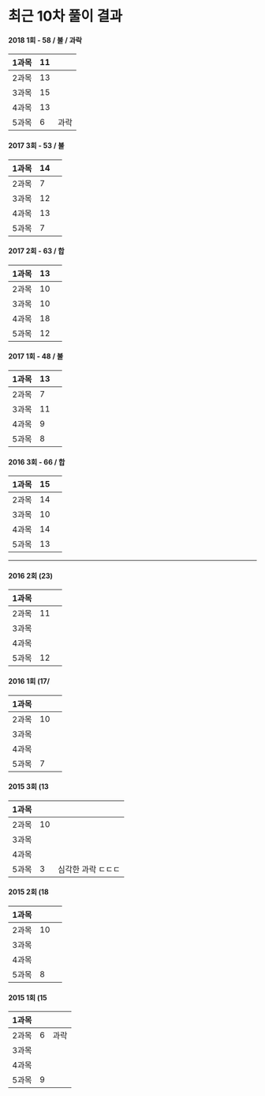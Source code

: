 # 최근 10차 풀이 결과

#### 2018 1회 - 58 / 불 / 과락

| 1과목 | 11 |  |
| :--- | :--- | :--- |
| 2과목 | 13 |  |
| 3과목 | 15 |  |
| 4과목 | 13 |  |
| 5과목 | 6 | 과락 |

#### 2017 3회 - 53 / 불

| 1과목 | 14 |  |
| :--- | :--- | :--- |
| 2과목 | 7 |  |
| 3과목 | 12 |  |
| 4과목 | 13 |  |
| 5과목 | 7 |  |

#### 2017 2회 - 63 / 합

| 1과목 | 13 |  |
| :--- | :--- | :--- |
| 2과목 | 10 |  |
| 3과목 | 10 |  |
| 4과목 | 18 |  |
| 5과목 | 12 |  |

#### 2017 1회 - 48 / 불

| 1과목 | 13 |  |
| :--- | :--- | :--- |
| 2과목 | 7 |  |
| 3과목 | 11 |  |
| 4과목 | 9 |  |
| 5과목 | 8 |  |

#### 2016 3회 - 66 / 합

| 1과목 | 15 |  |
| :--- | :--- | :--- |
| 2과목 | 14 |  |
| 3과목 | 10 |  |
| 4과목 | 14 |  |
| 5과목 | 13 |  |

---

#### 2016 2회 \(23\)

| 1과목 |  |  |
| :--- | :--- | :--- |
| 2과목 | 11 |  |
| 3과목 |  |  |
| 4과목 |  |  |
| 5과목 | 12 |  |

#### 2016 1회 \(17/

| 1과목 |  |  |
| :--- | :--- | :--- |
| 2과목 | 10 |  |
| 3과목 |  |  |
| 4과목 |  |  |
| 5과목 | 7 |  |

#### 2015 3회 \(13

| 1과목 |  |  |
| :--- | :--- | :--- |
| 2과목 | 10 |  |
| 3과목 |  |  |
| 4과목 |  |  |
| 5과목 | 3 | 심각한 과락 ㄷㄷㄷ |

#### 2015 2회 \(18

| 1과목 |  |  |
| :--- | :--- | :--- |
| 2과목 | 10 |  |
| 3과목 |  |  |
| 4과목 |  |  |
| 5과목 | 8 |  |

#### 2015 1회 \(15

| 1과목 |  |  |
| :--- | :--- | :--- |
| 2과목 | 6 | 과락 |
| 3과목 |  |  |
| 4과목 |  |  |
| 5과목 | 9 |  |



